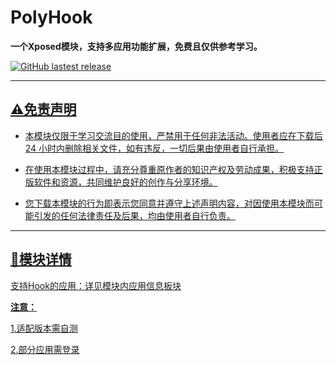 # PolyHook

**一个Xposed模块，支持多应用功能扩展，免费且仅供参考学习。**

<a href="https://github.com/Paramecium-2025/com.polyhook.modules/releases/latest"><img alt="GitHub lastest release" src="https://img.shields.io/github/v/release/Paramecium-2025/com.polyhook.modules">

---

## ⚠️免责声明

* 本模块仅限于学习交流目的使用，严禁用于任何非法活动。使用者应在下载后 24 小时内删除相关文件，如有违反，一切后果由使用者自行承担。

* 在使用本模块过程中，请充分尊重原作者的知识产权及劳动成果，积极支持正版软件和资源，共同维护良好的创作与分享环境。

* 您下载本模块的行为即表示您同意并遵守上述声明内容，对因使用本模块而可能引发的任何法律责任及后果，均由使用者自行负责。

---

## **📍模块详情**

支持Hook的应用：详见模块内应用信息板块

**注意：**

1.适配版本需自测

2.部分应用需登录
